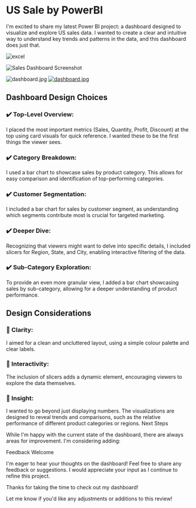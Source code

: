 # US Sale by PowerBI
I'm excited to share my latest Power BI project: a dashboard designed to visualize and explore US sales data. I wanted to create a clear and intuitive way to understand key trends and patterns in the data, and this dashboard does just that.

![excel](https://github.com/Sophie-ranj/DataAnalyst_Portfolio_Excel/assets/21998543/8df76a66-900d-4b0c-aa18-c90e08f98505)

![Sales Dashboard Screenshot]([dashboard.jpg](https://postimg.cc/vc7fff8X))

![dashboard.jpg](https://postimg.cc/vc7fff8X)
[![dashboard.jpg](https://i.postimg.cc/WbC8RwBR/dashboard.jpg)](https://postimg.cc/vc7fff8X)
## Dashboard Design Choices

### ✔️ Top-Level Overview: 
I placed the most important metrics (Sales, Quantity, Profit, Discount) at the top using card visuals for quick reference. I wanted these to be the first things the viewer sees.
### ✔️ Category Breakdown: 
I used a bar chart to showcase sales by product category. This allows for easy comparison and identification of top-performing categories.
### ✔️ Customer Segmentation: 
I included a bar chart for sales by customer segment, as understanding which segments contribute most is crucial for targeted marketing.
### ✔️ Deeper Dive: 
Recognizing that viewers might want to delve into specific details, I included slicers for Region, State, and City, enabling interactive filtering of the data.
### ✔️ Sub-Category Exploration: 
To provide an even more granular view, I added a bar chart showcasing sales by sub-category, allowing for a deeper understanding of product performance.



## Design Considerations

### :red_circle: Clarity: 
I aimed for a clean and uncluttered layout, using a simple colour palette and clear labels.
###  :red_circle: Interactivity: 
The inclusion of slicers adds a dynamic element, encouraging viewers to explore the data themselves.
###  :red_circle: Insight: 
I wanted to go beyond just displaying numbers. The visualizations are designed to reveal trends and comparisons, such as the relative performance of different product categories or regions.
Next Steps




While I'm happy with the current state of the dashboard, there are always areas for improvement. I'm considering adding:

Feedback Welcome

I'm eager to hear your thoughts on the dashboard! Feel free to share any feedback or suggestions. I would appreciate your input as I continue to refine this project.

Thanks for taking the time to check out my dashboard!

Let me know if you'd like any adjustments or additions to this review!
